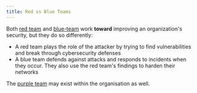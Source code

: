 ```yaml
---
title: Red vs Blue Teams
---
```


Both [red team](/knowledge/offsec/pentesting/red-team.md) and [blue-team](/blue-team) work **toward** improving an organization's security, but they do so differently:

- A red team plays the role of the attacker by trying to find vulnerabilities and break through cybersecurity defenses
- A blue team defends against attacks and responds to incidents when they occur. They also use the red team's findings to harden their networks

The [purple team](/knowledge/offsec/pentesting/purple-team.md) may exist within the organisation as well.
